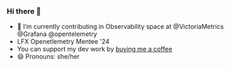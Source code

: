 ### Hi there 👋

- 🔭 I’m currently contributing in Observability space at @VictoriaMetrics @Grafana @opentelemetry
- LFX Openetlemetry Mentee '24
- You can support my dev work by [buying me a coffee](https://www.buymeacoffee.com/khushijain21)
- 😄 Pronouns: she/her

<!--
**khushijain21/khushijain21** is a ✨ _special_ ✨ repository because its `README.md` (this file) appears on your GitHub profile.

Here are some ideas to get you started:

- 🔭 I’m currently working on ...
- 🌱 I’m currently learning ...
- 👯 I’m looking to collaborate on ...
- 🤔 I’m looking for help with ...
- 💬 Ask me about ...
- 📫 How to reach me: ...
- 😄 Pronouns: ...
- ⚡ Fun fact: ...
-->
